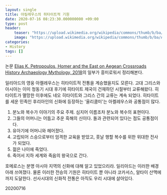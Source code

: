 ```yaml
---
layout: single
title: 아킬레우스의 히타이트적 기원
date: 2020-07-16 08:23:30.000000000 +09:00
type: post
header:
    teaser: "https://upload.wikimedia.org/wikipedia/commons/thumb/b/ba/Achilles_fighting_against_Memnon_Leiden_Rijksmuseum_voor_Oudheden.jpg/390px-Achilles_fighting_against_Memnon_Leiden_Rijksmuseum_voor_Oudheden.jpg"
    image: "https://upload.wikimedia.org/wikipedia/commons/thumb/b/ba/Achilles_fighting_against_Memnon_Leiden_Rijksmuseum_voor_Oudheden.jpg/390px-Achilles_fighting_against_Memnon_Leiden_Rijksmuseum_voor_Oudheden.jpg"
categories:
- History
tags: []
---
```


논문 [Elias K. Petropoulos, Homer and the East on Aegean Crossroads History Archaeology Mythology, 2018](https://www.academia.edu/37380708/Homer_and_the_East_on_Aegean_Crossroads_History_Archaeology_Mythology?email_work_card=view-paper)의 일부가 흥미로워서 정리해본다.

일리아드의 영웅 아켈레우스는 히타이트적 전통을 계승했을지도 모른다. 고대 그리스와 아시아는 이미 청동기 시대 후기에 히타이트 제국이 건재하던 시절부터 교류해왔다. 히타이트가 멸망한 이후에도 네오 히타이트와 그리스 간의 교류는 계속 되었다. 히타이트를 세운 민족인 후리아인의 신화에 등장하는 '울리쿰미'는 아켈레우스와 공통점이 많다.

1. 분노와 복수가 이야기의 주요 주제. 심지어 이름조차 분노와 복수의 표현이다.
2. 그들의 어머니는 어둡고 추운 흑해의 신이다. 돌과 관련되어 있다는 점도 공통점이다.
3. 유아기에 어머니와 헤어졌다.
4. 고립되어 스승으로부터 엄격한 교육을 받았고, 훗날 행할 복수를 위한 위대한 전사가 되었다.
5. 젊은 나이에 죽었다.
6. 죽어서 지하 세계와 죽음의 왕국으로 간다.

호메로스는 분명 아시아 지역의 신화에 대해 알고 있었으리라. 일리아드는 이러한 배경 아래 쓰여졌다. 물론 이러한 전승의 기원은 히타이트 뿐 아니라 코카서스, 알타이 산맥에까지 도달한다. 선사시대의 신화적 전통은 아직도 우리 시대에 살아있다.

20200716
